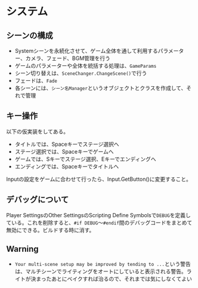 # システム
## シーンの構成
- Systemシーンを永続化させて、ゲーム全体を通して利用するパラメーター、カメラ、フェード、BGM管理を行う
- ゲームのパラメーターや全体を統括する処理は、`GameParams`
- シーン切り替えは、`SceneChanger.ChangeScene()`で行う
- フェードは、`Fade`
- 各シーンには、`シーン名Manager`というオブジェクトとクラスを作成して、それで管理

## キー操作
以下の仮実装をしてある。

- タイトルでは、Spaceキーでステージ選択へ
- ステージ選択では、Spaceキーでゲームへ
- ゲームでは、Sキーでステージ選択、Eキーでエンディングへ
- エンディングでは、Spaceキーでタイトルヘ

Inputの設定をゲームに合わせて行ったら、Input.GetButton()に変更すること。

## デバッグについて
Player SettingsのOther SettingsのScripting Define Symbolsで`DEBUG`を定義している。これを削除すると、`#if DEBUG`～`#endif`間のデバッグコードをまとめて無効にできる。ビルドする時に消す。

## Warning
- `Your multi-scene setup may be improved by tending to ...`という警告は、マルチシーンでライティングをオートにしていると表示される警告。ライトが決まったあとにベイクすれば治るので、それまでは気にしなくてよい
